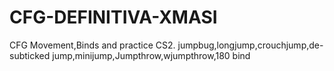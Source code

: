 # CFG-DEFINITIVA-XMASI
CFG Movement,Binds and practice CS2. jumpbug,longjump,crouchjump,de-subticked jump,minijump,Jumpthrow,wjumpthrow,180 bind
